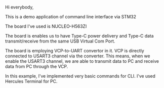 Hi everybody,

This is a demo application of command line interface via STM32

The board I've used is NUCLEO-H563ZI

The board is enables us to have Type-C power delivery and Type-C data transmit/receive from the same USB Virtual Com Port.

The board is employing VCP-to-UART convertor in it. VCP is directly connected to USART3 channel via the converter. This means, when we enable the USART3 channel,
we are able to transmit data to PC and receive data from PC through the VCP.

In this example, I've implemented very basic commands for CLI. I've used Hercules Terminal for PC.
